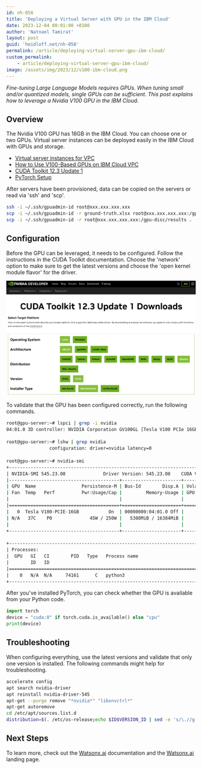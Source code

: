 ```yaml
---
id: nh-058
title: 'Deploying a Virtual Server with GPU in the IBM Cloud'
date: 2023-12-04 00:01:00 +0100
author: 'Natnael Tamirat'
layout: post
guid: 'heidloff.net/nh-058'
permalink: /article/deploying-virtual-server-gpu-ibm-cloud/
custom_permalink:
    - article/deploying-virtual-server-gpu-ibm-cloud/
image: /assets/img/2023/12/v100-ibm-cloud.png
---
```


*Fine-tuning Large Language Models requires GPUs. When tuning small and/or quantized models, single GPUs can be sufficient. This post explains how to leverage a Nvidia V100 GPU in the IBM Cloud.*

## Overview

The Nvidia V100 GPU has 16GB in the IBM Cloud. You can choose one or two GPUs. Virtual server instances can be deployed easily in the IBM Cloud with GPUs and storage.

* [Virtual server instances for VPC](https://cloud.ibm.com/vpc-ext/compute/vs)
* [How to Use V100-Based GPUs on IBM Cloud VPC](https://www.ibm.com/blog/how-to-use-v100-based-gpus-on-ibm-cloud-vpc/)
* [CUDA Toolkit 12.3 Update 1](https://developer.nvidia.com/cuda-downloads?target_os=Linux&target_arch=x86_64&Distribution=Ubuntu&target_version=22.04&target_type=deb_network)
* [PyTorch Setup](https://pytorch.org/get-started/locally/)

After servers have been provisioned, data can be copied on the servers or read via 'ssh' and 'scp'.

```bash
ssh -i ∼/.ssh/gpuadmin-id root@xxx.xxx.xxx.xxx
scp -i ∼/.ssh/gpuadmin-id -r ground-truth.xlsx root@xxx.xxx.xxx.xxx:/gpu-disc/
scp -i ∼/.ssh/gpuadmin-id -r root@xxx.xxx.xxx.xxx:/gpu-disc/results .
```

## Configuration

Before the GPU can be leveraged, it needs to be configured. Follow the instructions in the CUDA Toolkit documentation. Choose the 'network' option to make sure to get the latest versions and choose the 'open kernel module flavor' for the driver.

![image](/assets/img/2023/12/cuda.png)

To validate that the GPU has been configured correctly, run the following commands.

```bash
root@gpu-server:~# lspci | grep -i nvidia
04:01.0 3D controller: NVIDIA Corporation GV100GL [Tesla V100 PCIe 16GB] (rev a1)

root@gpu-server:~# lshw | grep nvidia
                configuration: driver=nvidia latency=0

root@gpu-server:~# nvidia-smi     
+---------------------------------------------------------------------------------------+
| NVIDIA-SMI 545.23.08              Driver Version: 545.23.08    CUDA Version: 12.3     |
|-----------------------------------------+----------------------+----------------------+
| GPU  Name                 Persistence-M | Bus-Id        Disp.A | Volatile Uncorr. ECC |
| Fan  Temp   Perf          Pwr:Usage/Cap |         Memory-Usage | GPU-Util  Compute M. |
|                                         |                      |               MIG M. |
|=========================================+======================+======================|
|   0  Tesla V100-PCIE-16GB           On  | 00000000:04:01.0 Off |                    0 |
| N/A   37C    P0              45W / 250W |   5308MiB / 16384MiB |     22%      Default |
|                                         |                      |                  N/A |
+-----------------------------------------+----------------------+----------------------+
                                                                                         
+---------------------------------------------------------------------------------------+
| Processes:                                                                            |
|  GPU   GI   CI        PID   Type   Process name                            GPU Memory |
|        ID   ID                                                             Usage      |
|=======================================================================================|
|    0   N/A  N/A     74161      C   python3                                    5304MiB |
+---------------------------------------------------------------------------------------+
```

After you've installed PyTorch, you can check whether the GPU is available from your Python code.

```python
import torch
device = "cuda:0" if torch.cuda.is_available() else "cpu"
print(device)
```

## Troubleshooting

When configuring everything, use the latest versions and validate that only one version is installed. The following commands might help for troubleshooting.

```bash
accelerate config
apt search nvidia-driver
apt reinstall nvidia-driver-545
apt-get --purge remove "*nvidia*" "libxnvctrl*"
apt-get autoremove
cd /etc/apt/sources.list.d
distribution=$(. /etc/os-release;echo $ID$VERSION_ID | sed -e 's/\.//g')
```

## Next Steps

To learn more, check out the [Watsonx.ai](https://eu-de.dataplatform.cloud.ibm.com/docs/content/wsj/analyze-data/fm-overview.html?context=wx&audience=wdp) documentation and the [Watsonx.ai](https://www.ibm.com/products/watsonx-ai) landing page.